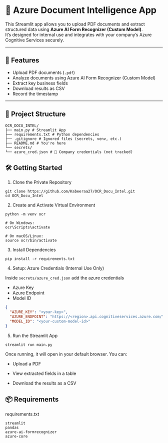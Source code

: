 # 🧠 Azure Document Intelligence App

This Streamlit app allows you to upload PDF documents and extract structured data using **Azure AI Form Recognizer (Custom Model)**.  
It’s designed for internal use and integrates with your company’s Azure Cognitive Services securely.

---

## 🚀 Features

- Upload PDF documents (`.pdf`)
- Analyze documents using Azure AI Form Recognizer (Custom Model)
- Extract key business fields
- Download results as CSV
- Record the timestamp
---

## 📁 Project Structure


```
OCR_DOCU_INTEL/
├── main.py # Streamlit App
├── requirements.txt # Python dependencies
├── .gitignore # Ignored files (secrets, venv, etc.)
├── README.md # You're here
└── secrets/
└── azure_cred.json # 🔐 Company credentials (not tracked)
```


## 🛠️ Getting Started

1. Clone the Private Repository
```
git clone https://github.com/Kabeeraa27/OCR_Docu_Intel.git
cd OCR_Docu_Intel
```

2. Create and Activate Virtual Environment
  
```
python -m venv ocr
```

```
# On Windows:
ocr\Scripts\activate

# On macOS/Linux:
source ocr/bin/activate
```

3. Install Dependencies
```
pip install -r requirements.txt
```

4. Setup: Azure Credentials (Internal Use Only)
   
Inside `secrets/azure_cred.json` add the azure credentials
   - Azure Key
   - Azure Endpoint
   - Model ID

```json
{
  "AZURE_KEY": "<your-key>",
  "AZURE_ENDPOINT": "https://<region>.api.cognitiveservices.azure.com/",
  "MODEL_ID": "<your-custom-model-id>"
}
```

5. Run the Streamlit App
```
streamlit run main.py
```

Once running, it will open in your default browser. You can:

- Upload a PDF

- View extracted fields in a table

- Download the results as a CSV

## 📦 Requirements
requirements.txt

```
streamlit
pandas
azure-ai-formrecognizer
azure-core
```

